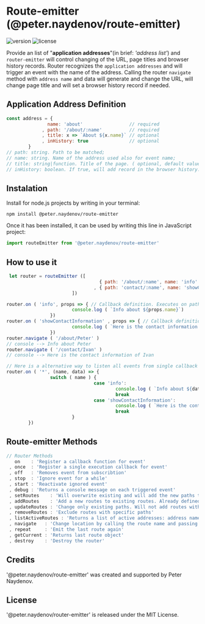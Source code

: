  # Route-emitter (@peter.naydenov/route-emitter)

![version](https://img.shields.io/github/package-json/v/peterNaydenov/route-emitter)
![license](https://img.shields.io/github/license/peterNaydenov/route-emitter)



Provide an list of "**application addresses**"(in brief: *'address list'*) and `router-emitter` will control changing of the URL, page titles and browser history records. Router recognizes the `application addresses` and will trigger an event with the name of the address. Calling the router `navigate` method with `address name` and data will generate and change the URL, will change page title and will set a browser history record if needed.

## Application Address Definition

```js
const address = {
               name: 'about'                 // required
             , path: '/about/:name'          // required
             , title: x => `About ${x.name}` // optional
             , inHistory: true               // optional
        }
// path: string. Path to be matched;
// name: string. Name of the address used also for event name;
// title: string|function. Title of the page. ( optional, default value: App title);
// inHistory: boolean. If true, will add record in the browser history. (optional, default value: false);
```


## Instalation
Install for node.js projects by writing in your terminal:

```
npm install @peter.naydenov/route-emitter
```

Once it has been installed, it can be used by writing this line in JavaScript project:

```js
import routeEmitter from '@peter.naydenov/route-emitter'
```


## How to use it

```js 
 let router = routeEmitter ([
                                  { path: '/about/:name', name: 'info' }
                                , { path: 'contact/:name', name: 'showContactInformation' }
                        ])

router.on ( 'info', props => { // Callback definition. Executes on path: '/about/:name'
                        console.log ( `Info about ${props.name}`)
                })
router.on ( 'showContactInformation' , props => { // Callback definition. executes on path: 'contact/:name'
                        console.log ( `Here is the contact information of ${props.name}` )
                })
router.navigate ( '/about/Peter' )
// console --> Info about Peter
router.navigate ( '/contact/Ivan' )
// console --> Here is the contact information of Ivan

// Here is a alternative way to listen all events from single callback function
router.on ( '*', (name, data) => {
                switch ( name ) {
                                case 'info':
                                        console.log ( `Info about ${data.name}`)
                                        break
                                case 'showContactInformation':
                                        console.log ( `Here is the contact information of ${data.name}` )
                                        break
                        }
        })
```





## Route-emitter Methods
```js
// Router Methods
   on    : 'Register a callback function for event'
 , once  : 'Register a single execution callback for event'
 , off   : 'Removes event from subscribtion'
 , stop  : 'Ignore event for a while'
 , start : 'Reactivate ignored event'
 , debug : 'Returns a console message on each triggered event'
 , setRoutes    : 'Will overwrite existing and will add the new paths to the routing table'
 , addRoutes    : 'Add a new routes to existing routes. Already defined paths whould be ignored'
 , updateRoutes : 'Change only existing paths. Will not add routes with new path'
 , removeRoutes : 'Exclude routes with specific paths'
 , listActiveRoutes : 'Returns a list of active addresses: address name -> address path'
 , navigate   : 'Change location by calling the route name and passing data'
 , repeat     : 'Emit the last route again'
 , getCurrent : 'Returns last route object'
 , destroy    : 'Destroy the router'
```



## Credits
'@peter.naydenov/route-emitter' was created and supported by Peter Naydenov.

## License
'@peter.naydenov/router-emitter' is released under the MIT License.


